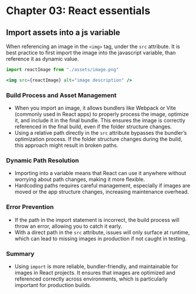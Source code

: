 # Chapter 03: React essentials

## Import assets into a js variable

When referencing an image in the `<img>` tag, under the `src` attribute. It is best practice to first import the image into the javascript variable, than reference it as dynamic value.

```jsx
import reactImage from "./assets/image.png"

<img src={reactImage} alt="image description" />

```

### Build Process and Asset Management

- When you import an image, it allows bundlers like Webpack or Vite (commonly used in React apps) to properly process the image, optimize it, and include it in the final bundle. This ensures the image is correctly referenced in the final build, even if the folder structure changes.
- Using a relative path directly in the `src` attribute bypasses the bundler’s optimization process. If the folder structure changes during the build, this approach might result in broken paths.

### Dynamic Path Resolution

- Importing into a variable means that React can use it anywhere without worrying about path changes, making it more flexible.
- Hardcoding paths requires careful management, especially if images are moved or the app structure changes, increasing maintenance overhead.

### Error Prevention

- If the path in the import statement is incorrect, the build process will throw an error, allowing you to catch it early.
- With a direct path in the `src` attribute, issues will only surface at runtime, which can lead to missing images in production if not caught in testing.

### Summary

- Using `import` is more reliable, bundler-friendly, and maintainable for images in React projects. It ensures that images are optimized and referenced correctly across environments, which is particularly important for production builds.